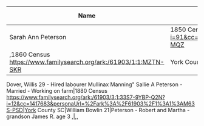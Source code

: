 ﻿Name|Source|Location|Head of House|Nearby Families
-|-|-|-|-|
Sarah Ann Peterson|1850 Census https://www.familysearch.org/ark:/61903/3:1:S3HY-DTGS-KRC?i=91&cc=1401638&personaUrl=%2Fark%3A%2F61903%2F1%3A1%3AM8QG-MQZ|Union County SC|Robert Peterson 28,
,1860 Census https://www.familysearch.org/ark:/61903/1:1:MZTN-SKR|York County SC|,"Peeler
Dover, Willis 29 - Hired labourer
Mullinax
Manning"
Sallie A Peterson - Married - Working on farm|1880 Census https://www.familysearch.org/ark:/61903/3:1:33S7-9YBP-Q2N?i=12&cc=1417683&personaUrl=%2Fark%3A%2F61903%2F1%3A1%3AM63S-PSD|York County SC|William Bowlin 21|Peterson - Robert and Martha - grandson James R. age 3
,|,,